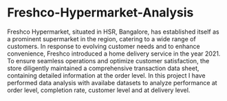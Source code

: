 # Freshco-Hypermarket-Analysis
Freshco Hypermarket, situated in HSR, Bangalore, has established itself as a prominent supermarket in the region, catering to a wide range of customers. In response to evolving customer needs and to enhance convenience, Freshco introduced a home delivery service in the year 2021. To ensure seamless operations and optimize customer satisfaction, the store diligently maintained a comprehensive transaction data sheet, containing detailed information at the order level.
In this project I have performed data analysis with availabe datasets to analyze performance at order level, completion rate, customer level and at delivery level. 
